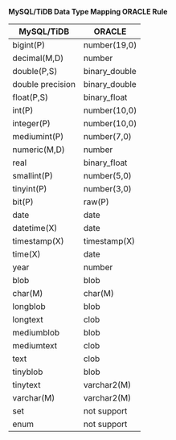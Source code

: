 <b>MySQL/TiDB Data Type Mapping ORACLE Rule</b>

| MySQL/TiDB                         | ORACLE                |
|------------------------------------|-----------------------|
| bigint(P)                          | number(19,0)          |
| decimal(M,D)                       | number                |
| double(P,S)                        | binary_double         |
| double precision                   | binary_double         |
| float(P,S)                         | binary_float          |
| int(P)                             | number(10,0)          |
| integer(P)                         | number(10,0)          |
| mediumint(P)                       | number(7,0)           |
| numeric(M,D)                       | number                |
| real                               | binary_float          |
| smallint(P)                        | number(5,0)           |
| tinyint(P)                         | number(3,0)           |
| bit(P)                             | raw(P)                |
| date                               | date                  |
| datetime(X)                        | date                  |
| timestamp(X)                       | timestamp(X)          |
| time(X)                            | date                  |
| year                               | number                |
| blob                               | blob                  |
| char(M)                            | char(M)               |
| longblob                           | blob                  |
| longtext                           | clob                  |
| mediumblob                         | blob                  |
| mediumtext                         | clob                  |
| text                               | clob                  |
| tinyblob                           | blob                  |
| tinytext                           | varchar2(M)           |
| varchar(M)                         | varchar2(M)           |
| set                                | not support           |
| enum                               | not support           |